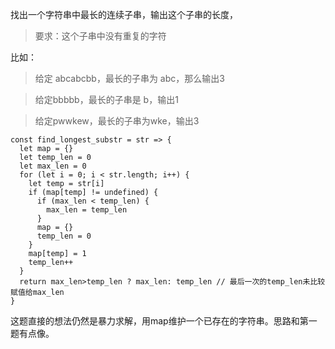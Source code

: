 找出一个字符串中最长的连续子串，输出这个子串的长度，
>要求：这个子串中没有重复的字符

比如：
>给定 abcabcbb，最长的子串为 abc，那么输出3

>给定bbbbb，最长的子串是 b，输出1

>给定pwwkew，最长的子串为wke，输出3

```
const find_longest_substr = str => {
  let map = {}
  let temp_len = 0
  let max_len = 0
  for (let i = 0; i < str.length; i++) {
    let temp = str[i]
    if (map[temp] != undefined) {
      if (max_len < temp_len) {
        max_len = temp_len
      }
      map = {}
      temp_len = 0
    }
    map[temp] = 1
    temp_len++
  }
  return max_len>temp_len ? max_len: temp_len // 最后一次的temp_len未比较赋值给max_len
}
```
这题直接的想法仍然是暴力求解，用map维护一个已存在的字符串。思路和第一题有点像。